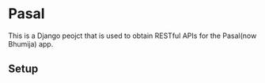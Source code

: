 # Pasal
This is a Django peojct that is used to obtain RESTful APIs for the Pasal(now Bhumija) app.

## Setup
